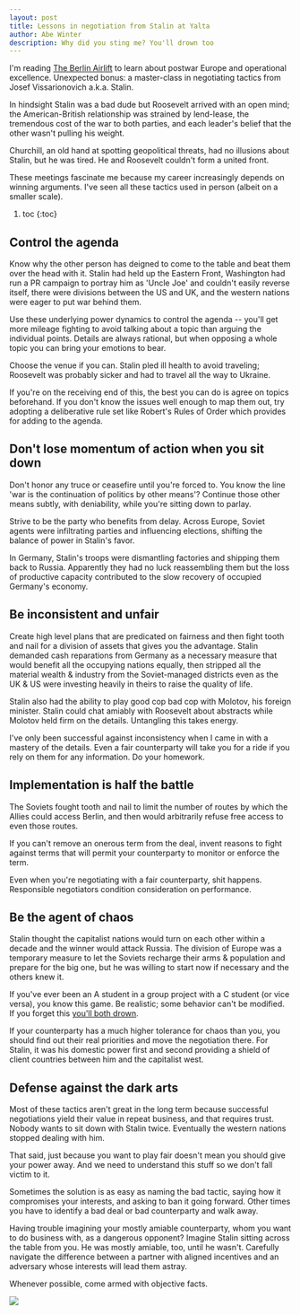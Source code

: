 ```yaml
---
layout: post
title: Lessons in negotiation from Stalin at Yalta
author: Abe Winter
description: Why did you sting me? You'll drown too
---
```


I'm reading [The Berlin Airlift](https://www.worldcat.org/search?q=isbn%3A178578255X) to learn about postwar Europe and operational excellence. Unexpected bonus: a master-class in negotiating tactics from Josef Vissarionovich a.k.a. Stalin.

In hindsight Stalin was a bad dude but Roosevelt arrived with an open mind; the American-British relationship was strained by lend-lease, the tremendous cost of the war to both parties, and each leader's belief that the other wasn't pulling his weight.

Churchill, an old hand at spotting geopolitical threats, had no illusions about Stalin, but he was tired. He and Roosevelt couldn't form a united front.

These meetings fascinate me because my career increasingly depends on winning arguments. I've seen all these tactics used in person (albeit on a smaller scale).

1. toc
{:toc}

## Control the agenda

Know why the other person has deigned to come to the table and beat them over the head with it. Stalin had held up the Eastern Front, Washington had run a PR campaign to portray him as 'Uncle Joe' and couldn't easily reverse itself, there were divisions between the US and UK, and the western nations were eager to put war behind them.

Use these underlying power dynamics to control the agenda -- you'll get more mileage fighting to avoid talking about a topic than arguing the individual points. Details are always rational, but when opposing a whole topic you can bring your emotions to bear.

Choose the venue if you can. Stalin pled ill health to avoid traveling; Roosevelt was probably sicker and had to travel all the way to Ukraine.

If you're on the receiving end of this, the best you can do is agree on topics beforehand. If you don't know the issues well enough to map them out, try adopting a deliberative rule set like Robert's Rules of Order which provides for adding to the agenda.

## Don't lose momentum of action when you sit down

Don't honor any truce or ceasefire until you're forced to. You know the line 'war is the continuation of politics by other means'? Continue those other means subtly, with deniability, while you're sitting down to parlay.

Strive to be the party who benefits from delay. Across Europe, Soviet agents were infiltrating parties and influencing elections, shifting the balance of power in Stalin's favor.

In Germany, Stalin's troops were dismantling factories and shipping them back to Russia. Apparently they had no luck reassembling them but the loss of productive capacity contributed to the slow recovery of occupied Germany's economy.

## Be inconsistent and unfair

Create high level plans that are predicated on fairness and then fight tooth and nail for a division of assets that gives you the advantage. Stalin demanded cash reparations from Germany as a necessary measure that would benefit all the occupying nations equally, then stripped all the material wealth & industry from the Soviet-managed districts even as the UK & US were investing heavily in theirs to raise the quality of life.

Stalin also had the ability to play good cop bad cop with Molotov, his foreign minister. Stalin could chat amiably with Roosevelt about abstracts while Molotov held firm on the details. Untangling this takes energy.

I've only been successful against inconsistency when I came in with a mastery of the details. Even a fair counterparty will take you for a ride if you rely on them for any information. Do your homework.

## Implementation is half the battle

The Soviets fought tooth and nail to limit the number of routes by which the Allies could access Berlin, and then would arbitrarily refuse free access to even those routes.

If you can't remove an onerous term from the deal, invent reasons to fight against terms that will permit your counterparty to monitor or enforce the term.

Even when you're negotiating with a fair counterparty, shit happens. Responsible negotiators condition consideration on performance.

## Be the agent of chaos

Stalin thought the capitalist nations would turn on each other within a decade and the winner would attack Russia. The division of Europe was a temporary measure to let the Soviets recharge their arms & population and prepare for the big one, but he was willing to start now if necessary and the others knew it.

If you've ever been an A student in a group project with a C student (or vice versa), you know this game. Be realistic; some behavior can't be modified. If you forget this [you'll both drown](https://www.youtube.com/watch?v=AgSxeITKxyw).

If your counterparty has a much higher tolerance for chaos than you, you should find out their real priorities and move the negotiation there. For Stalin, it was his domestic power first and second providing a shield of client countries between him and the capitalist west.

## Defense against the dark arts

Most of these tactics aren't great in the long term because successful negotiations yield their value in repeat business, and that requires trust. Nobody wants to sit down with Stalin twice. Eventually the western nations stopped dealing with him.

That said, just because you want to play fair doesn't mean you should give your power away. And we need to understand this stuff so we don't fall victim to it.

Sometimes the solution is as easy as naming the bad tactic, saying how it compromises your interests, and asking to ban it going forward. Other times you have to identify a bad deal or bad counterparty and walk away.

Having trouble imagining your mostly amiable counterparty, whom you want to do business with, as a dangerous opponent? Imagine Stalin sitting across the table from you. He was mostly amiable, too, until he wasn't. Carefully navigate the difference between a partner with aligned incentives and an adversary whose interests will lead them astray.

Whenever possible, come armed with objective facts.

<img src="https://anti.style/flatpixel/stalin">
